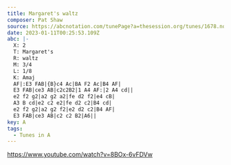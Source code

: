 ```yaml
---
title: Margaret's waltz
composer: Pat Shaw
source: https://abcnotation.com/tunePage?a=thesession.org/tunes/1678.no-ext/0002
date: 2023-01-11T00:25:53.109Z
abc: |-
  X: 2
  T: Margaret's
  R: waltz
  M: 3/4
  L: 1/8
  K: Amaj
  AF|:E3 FAB|{B}c4 Ac|BA F2 Ac|B4 AF|
  E3 FAB|ce3 AB|c2c2B2|1 A4 AF:|2 A4 cd||
  e2 f2 g2|a2 g2 a2|fe d2 f2|e4 cB|
  A3 B cd|e2 c2 e2|fe d2 c2|B4 cd|
  e2 f2 g2|a2 g2 f2|e2 d2 c2|B4 AF|
  E3 FAB|ce3 AB|c2 c2 B2|A6||
key: A
tags:
  - Tunes in A
---
```

https://www.youtube.com/watch?v=8BOx-6vFDVw